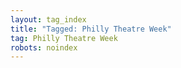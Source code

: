 ```yaml
---
layout: tag_index
title: "Tagged: Philly Theatre Week"
tag: Philly Theatre Week
robots: noindex
---
```

